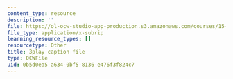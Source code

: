```yaml
---
content_type: resource
description: ''
file: https://ol-ocw-studio-app-production.s3.amazonaws.com/courses/15-031j-energy-decisions-markets-and-policies-spring-2012/0b5d0ea5a6340bf58136e476f3f824c7_2wGduvHRck4.srt
file_type: application/x-subrip
learning_resource_types: []
resourcetype: Other
title: 3play caption file
type: OCWFile
uid: 0b5d0ea5-a634-0bf5-8136-e476f3f824c7
---
```


